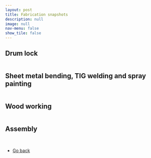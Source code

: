 ```yaml
---
layout: post
title: Fabrication snapshots
description: null
image: null
nav-menu: false
show_tile: false
---
```


<div class="box">
    <h2>Drum lock</h2>
    <div class="row 50% uniform">
        <div class="4u"><span class="image fit"><img src="{% link assets/Project_files/Aerocase/Fabrication/cast1.jpg %}" alt="" /></span></div>
        <div class="4u"><span class="image fit"><img src="{% link assets/Project_files/Aerocase/Fabrication/cast2.jpg %}" alt="" /></span></div>
        <div class="4u$"><span class="image fit"><img src="{% link assets/Project_files/Aerocase/Fabrication/cast3.jpg %}" alt="" /></span></div>
        <!-- Break -->
        <div class="4u"><span class="image fit"><img src="{% link assets/Project_files/Aerocase/Fabrication/cast4.jpg %}" alt="" /></span></div>
        <div class="4u"><span class="image fit"><img src="{% link assets/Project_files/Aerocase/Fabrication/cast5.jpg %}" alt="" /></span></div>
        <div class="4u$"><span class="image fit"><img src="{% link assets/Project_files/Aerocase/Fabrication/cast6.jpg %}" alt="" /></span></div>
        <!-- Break -->
        <div class="4u"><span class="image fit"><img src="{% link assets/Project_files/Aerocase/Fabrication/cast7.jpg %}" alt="" /></span></div>
        <div class="4u"><span class="image fit"><img src="{% link assets/Project_files/Aerocase/Fabrication/cast8.jpg %}" alt="" /></span></div>
        <div class="4u$"><span class="image fit"><img src="{% link assets/Project_files/Aerocase/Fabrication/cast9.jpg %}" alt="" /></span></div>
        <!-- Break -->
        <div class="4u"><span class="image fit"><img src="{% link assets/Project_files/Aerocase/Fabrication/cast10.jpg %}" alt="" /></span></div>
        <div class="4u"><span class="image fit"><img src="{% link assets/Project_files/Aerocase/Fabrication/mill1.jpg %}" alt="" /></span></div>
        <div class="4u$"><span class="image fit"><img src="{% link assets/Project_files/Aerocase/Fabrication/mill2.jpg %}" alt="" /></span></div>
    </div>
</div>

<div class="box">
    <h2>Sheet metal bending, TIG welding and spray painting</h2>
    <div class="row 50% uniform">
        <div class="4u"><span class="image fit"><img src="{% link assets/Project_files/Aerocase/Fabrication/sheet1.jpg %}" alt="" /></span></div>
        <div class="4u"><span class="image fit"><img src="{% link assets/Project_files/Aerocase/Fabrication/sheet2.jpg %}" alt="" /></span></div>
        <div class="4u$"><span class="image fit"><img src="{% link assets/Project_files/Aerocase/Fabrication/sheet3.jpg %}" alt="" /></span></div>
        <!-- Break -->
        <div class="4u"><span class="image fit"><img src="{% link assets/Project_files/Aerocase/Fabrication/sheet4.jpg %}" alt="" /></span></div>
        <div class="4u"><span class="image fit"><img src="{% link assets/Project_files/Aerocase/Fabrication/sheet5.jpg %}" alt="" /></span></div>
        <div class="4u$"><span class="image fit"><img src="{% link assets/Project_files/Aerocase/Fabrication/sheet6.jpg %}" alt="" /></span></div>
        <!-- Break -->
        <div class="4u"><span class="image fit"><img src="{% link assets/Project_files/Aerocase/Fabrication/sheet7.jpg %}" alt="" /></span></div>
        <div class="4u"><span class="image fit"><img src="{% link assets/Project_files/Aerocase/Fabrication/spray.jpg %}" alt="" /></span></div>
    </div>
</div>

<div class="box">
    <h2>Wood working</h2>
    <div class="row 50% uniform">
        <div class="4u"><span class="image fit"><img src="{% link assets/Project_files/Aerocase/Fabrication/wood1.jpg %}" alt="" /></span></div>
        <div class="4u"><span class="image fit"><img src="{% link assets/Project_files/Aerocase/Fabrication/wood2.jpg %}" alt="" /></span></div>
        <div class="4u$"><span class="image fit"><img src="{% link assets/Project_files/Aerocase/Fabrication/wood3.jpg %}" alt="" /></span></div>
        <!-- Break -->
        <div class="4u"><span class="image fit"><img src="{% link assets/Project_files/Aerocase/Fabrication/wood4.jpg %}" alt="" /></span></div>
    </div>
</div>

<div class="box">
    <h2>Assembly</h2>
    <div class="row 50% uniform">
        <div class="4u"><span class="image fit"><img src="{% link assets/Project_files/Aerocase/Fabrication/assem1.jpg %}" alt="" /></span></div>
        <div class="4u"><span class="image fit"><img src="{% link assets/Project_files/Aerocase/Fabrication/assem2.jpg %}" alt="" /></span></div>
    </div>
</div>

<br>
<ul class="actions">
    <li><a href="../Project_pages/aerocase.html" class="button">Go back</a></li>
</ul>